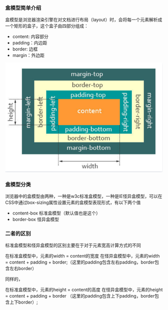 ### 盒模型简单介绍
盒模型是浏览器渲染引擎在对文档进行布局（layout）时，会将每一个元素解析成一个矩形的盒子，这个盒子由四部分组成：
 
 - content: 内容部分
 - padding：内边距
 - border: 边框
 - margin：外边距
 
 ![盒模型图示](./../images/box.png)
 
 ### 盒模型分类
 
 浏览器中的盒模型由两种，一种是w3c标准盒模型，一种是IE怪异盒模型，可以在CSS中通过box-sizing属性设置元素的盒模型表现形式，有以下两个值
 - content-box  标准盒模型（默认值也是这个）
 - border-box   怪异盒模型

 ### 二者的区别
 
 标准盒模型和怪异盒模型的区别主要在于对于元素宽高计算方式的不同
 
 在标准盒模型中，元素的width = content的宽度
 在怪异盒模型中，元素的width = content + padding + border;（这里的padding包含左右padding，border包含左右border）
 
 同样的，
 
 在标准盒模型中，元素的height = content的高度
 在怪异盒模型中，元素的height = content + padding + border （这里的padding包含上下padding，border包含上下border）;
 
 


